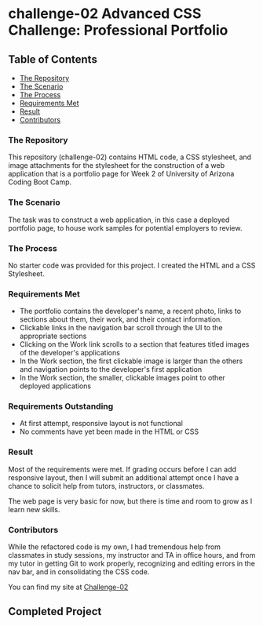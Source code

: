 # challenge-02 Advanced CSS Challenge: Professional Portfolio

## **Table of Contents**
* [The Repository](#the-repository-br)
* [The Scenario](#the-scenario)
* [The Process](#the-process)
* [Requirements Met](#requirements-met)
* [Result](#result)
* [Contributors](#contributors)

### **The Repository**
This repository (challenge-02) contains HTML code, a CSS stylesheet, and image attachments for the stylesheet for the construction of a web application that is a portfolio page for Week 2 of University of Arizona Coding Boot Camp.

### **The Scenario**
The task was to construct a web application, in this case a deployed portfolio page, to house work samples for potential employers to review. 

### **The Process**
No starter code was provided for this project. I created the HTML and a CSS Stylesheet.

### **Requirements Met**
* The portfolio contains the developer's name, a recent photo, links to sections about them, their work, and their contact information.
* Clickable links in the navigation bar scroll through the UI to the appropriate sections
* Clicking on the Work link scrolls to a section that features titled images of the developer's applications
* In the Work section, the first clickable image is larger than the others and navigation points to the developer's first application
* In the Work section, the smaller, clickable images point to other deployed applications

### **Requirements Outstanding**
* At first attempt, responsive layout is not functional
* No comments have yet been made in the HTML or CSS

### **Result**
Most of the requirements were met. If grading occurs before I can add responsive layout, then I will submit an additional attempt once I have a chance to solicit help from tutors, instructors, or classmates.

The web page is very basic for now, but there is time and room to grow as I learn new skills.

### **Contributors**
While the refactored code is my own, I had tremendous help from classmates in study sessions, my instructor and TA in office hours, and from my tutor in getting Git to work properly, recognizing and editing errors in the nav bar, and in consolidating the CSS code. 

You can find my site at [Challenge-02](https://jlmayo.github.io/challenge-02/)

## **Completed Project**


